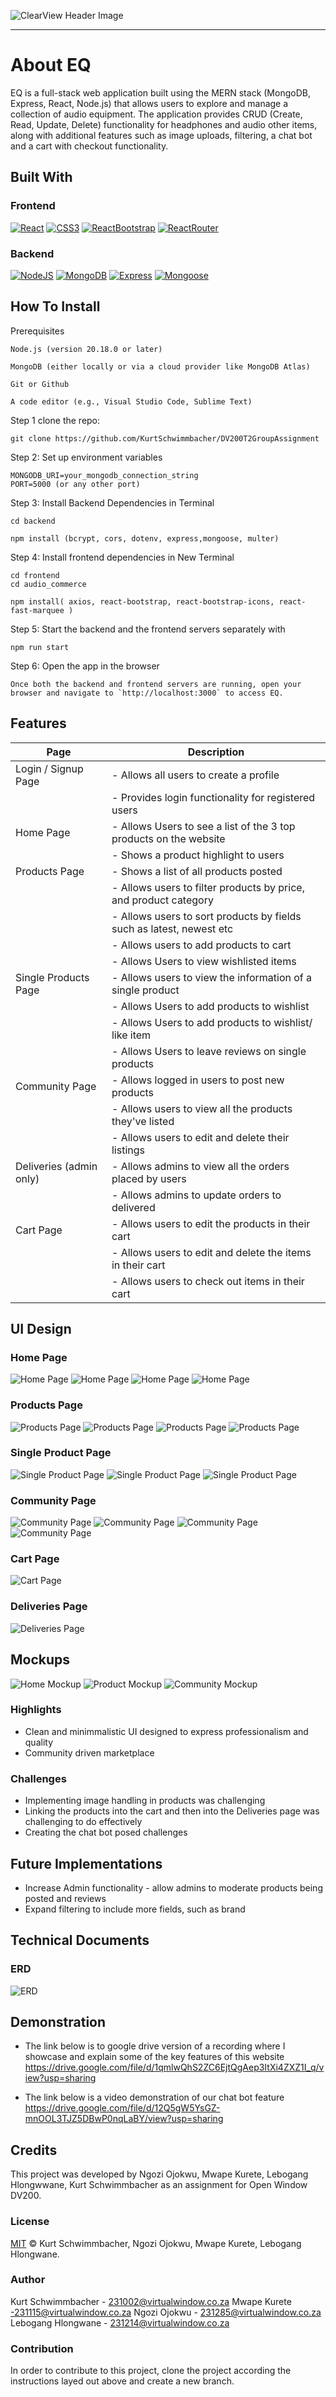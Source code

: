 ![ClearView Header Image](https://github.com/KurtSchwimmbacher/DV200T2GroupAssignment/blob/main/frontend/audio_commerce/src/assets/readme_assets/EQ_Logo.png)

- - - -


# About EQ

EQ is a full-stack web application built using the MERN stack (MongoDB, Express, React, Node.js) that allows users to explore and manage a collection of audio equipment. The application provides CRUD (Create, Read, Update, Delete) functionality for headphones and audio other items, along with additional features such as image uploads, filtering, a chat bot and a cart with checkout functionality.

## Built With
### Frontend
[![React](https://img.shields.io/badge/React-61DAFB?style=for-the-badge&logo=React&logoColor=black)](https://react.dev/)
[![CSS3](https://img.shields.io/badge/CSS3-1572B6?style=for-the-badge&logo=css3&logoColor=white)](https://www.w3.org/Style/CSS/Overview.en.html)
[![ReactBootstrap](https://img.shields.io/badge/ReactBootStrap-41E0FD?style=for-the-badge&logo=reactbootstrap&logoColor=black)](https://react-bootstrap.netlify.app/)
[![ReactRouter](https://img.shields.io/badge/ReactRouter-CA4245?style=for-the-badge&logo=ReactRouter&logoColor=white)](https://reactrouter.com/en/main)
### Backend
[![NodeJS](https://img.shields.io/badge/NodeJS-5FA04E?style=for-the-badge&logo=node.js&logoColor=white)](https://nodejs.org/en)
[![MongoDB](https://img.shields.io/badge/MongoDB-47A248?style=for-the-badge&logo=mongodb&logoColor=white)](https://www.mongodb.com/lp/cloud/atlas/try4-reg?utm_source=google&utm_campaign=search_gs_pl_evergreen_atlas_core_prosp-brand_gic-null_emea-za_ps-all_desktop_eng_lead&utm_term=mongodb&utm_medium=cpc_paid_search&utm_ad=e&utm_ad_campaign_id=12212624560&adgroup=115749711783&cq_cmp=12212624560&gad_source=1&gclid=Cj0KCQjwm5e5BhCWARIsANwm06iaJRATCRDoXA4gID4BnJFgLh2T8-Ema018Hvw6DYFQotXuVd9rm1caAk3sEALw_wcB)
[![Express](https://img.shields.io/badge/Express-010409?style=for-the-badge&logo=express&logoColor=white)](https://expressjs.com/)
[![Mongoose](https://img.shields.io/badge/Mongoose-F04D35?style=for-the-badge&logo=mongoosedotws&logoColor=white)](https://mongoose.ws/)



## How To Install
Prerequisites
```
Node.js (version 20.18.0 or later)
```
```
MongoDB (either locally or via a cloud provider like MongoDB Atlas)
```
```
Git or Github
```
```
A code editor (e.g., Visual Studio Code, Sublime Text)
```
Step 1 clone the repo:
```
git clone https://github.com/KurtSchwimmbacher/DV200T2GroupAssignment
```
Step 2: Set up environment variables
```
MONGODB_URI=your_mongodb_connection_string 
PORT=5000 (or any other port)
```

Step 3: Install Backend Dependencies in Terminal
```
cd backend
```
```
npm install (bcrypt, cors, dotenv, express,mongoose, multer)
```
Step 4: Install frontend dependencies in New Terminal
```
cd frontend
cd audio_commerce
```
```
npm install( axios, react-bootstrap, react-bootstrap-icons, react-fast-marquee )
```
Step 5: Start the backend and the frontend servers separately with
```
npm run start
```
Step 6: Open the app in the browser
```
Once both the backend and frontend servers are running, open your browser and navigate to `http://localhost:3000` to access EQ.
```


## Features

| Page                  | Description                                                          |
| --------------------- | --------------------------------------------------------------       |
| Login / Signup Page   | - Allows all users to create a profile                               |
|                       | - Provides login functionality for registered users                  |
| Home Page             | - Allows Users to see a list of the 3 top products on the website    |
|                       | - Shows a product highlight to users                                 |
| Products Page         | - Shows a list of all products posted                                |
|                       | - Allows users to filter products by price, and product category     |
|                       | - Allows users to sort products by fields such as latest, newest etc |
|                       | - Allows users to add products to cart                               |
|                       | - Allows Users to view wishlisted items                              |
| Single Products Page  | - Allows users to view the information of a single product           |
|                       | - Allows Users to add products to wishlist                           |
|                       | - Allows Users to add products to wishlist/ like item                |
|                       | - Allows Users to leave reviews on single products                   |
| Community Page        | - Allows logged in users to post new products                        |
|                       | - Allows users to view all the products they've listed               |
|                       | - Allows users to edit and delete their listings                     |
|Deliveries (admin only)| - Allows admins to view all the orders placed by users               |
|                       | - Allows admins to update orders to delivered                        |
| Cart Page             | - Allows users to edit the products in their cart                    |
|                       | - Allows users to edit and delete the items in their cart            |
|                       | - Allows users to check out items in their cart                      |


## UI Design
### Home Page
![Home Page](https://github.com/KurtSchwimmbacher/DV200T2GroupAssignment/blob/main/frontend/audio_commerce/src/assets/readme_assets/UI_Designs/UI_Design_Home_1.png)
![Home Page](https://github.com/KurtSchwimmbacher/DV200T2GroupAssignment/blob/main/frontend/audio_commerce/src/assets/readme_assets/UI_Designs/UI_Design_Home_2.png)
![Home Page](https://github.com/KurtSchwimmbacher/DV200T2GroupAssignment/blob/main/frontend/audio_commerce/src/assets/readme_assets/UI_Designs/UI_Design_Home_3.png)
![Home Page](https://github.com/KurtSchwimmbacher/DV200T2GroupAssignment/blob/main/frontend/audio_commerce/src/assets/readme_assets/UI_Designs/UI_Design_Home_4.png)

### Products Page
![Products Page](https://github.com/KurtSchwimmbacher/DV200T2GroupAssignment/blob/main/frontend/audio_commerce/src/assets/readme_assets/UI_Designs/UI_Design_Products_1.png)
![Products Page](https://github.com/KurtSchwimmbacher/DV200T2GroupAssignment/blob/main/frontend/audio_commerce/src/assets/readme_assets/UI_Designs/UI_Design_Products_2.png)
![Products Page](https://github.com/KurtSchwimmbacher/DV200T2GroupAssignment/blob/main/frontend/audio_commerce/src/assets/readme_assets/UI_Designs/UI_Design_Products_3.png)
![Products Page](https://github.com/KurtSchwimmbacher/DV200T2GroupAssignment/blob/main/frontend/audio_commerce/src/assets/readme_assets/UI_Designs/UI_Design_Products_4_Wishlist.png)

### Single Product Page
![Single Product Page](https://github.com/KurtSchwimmbacher/DV200T2GroupAssignment/blob/main/frontend/audio_commerce/src/assets/readme_assets/UI_Designs/UI_Design_SingleProduct_1.png)
![Single Product Page](https://github.com/KurtSchwimmbacher/DV200T2GroupAssignment/blob/main/frontend/audio_commerce/src/assets/readme_assets/UI_Designs/UI_Design_SingleProduct_2.png)
![Single Product Page](https://github.com/KurtSchwimmbacher/DV200T2GroupAssignment/blob/main/frontend/audio_commerce/src/assets/readme_assets/UI_Designs/UI_Design_SingleProduct_3.png)

### Community Page
![Community Page](https://github.com/KurtSchwimmbacher/DV200T2GroupAssignment/blob/main/frontend/audio_commerce/src/assets/readme_assets/UI_Designs/UI_Design_Community_1.png)
![Community Page](https://github.com/KurtSchwimmbacher/DV200T2GroupAssignment/blob/main/frontend/audio_commerce/src/assets/readme_assets/UI_Designs/UI_Design_Community_2.png)
![Community Page](https://github.com/KurtSchwimmbacher/DV200T2GroupAssignment/blob/main/frontend/audio_commerce/src/assets/readme_assets/UI_Designs/UI_Design_Community_3.png)
![Community Page](https://github.com/KurtSchwimmbacher/DV200T2GroupAssignment/blob/main/frontend/audio_commerce/src/assets/readme_assets/UI_Designs/UI_Design_Community_4_Modal.png)

### Cart Page
![Cart Page](https://github.com/KurtSchwimmbacher/DV200T2GroupAssignment/blob/main/frontend/audio_commerce/src/assets/readme_assets/UI_Designs/UI_Design_Cart_1.png)

### Deliveries Page
![Deliveries Page](https://github.com/KurtSchwimmbacher/DV200T2GroupAssignment/blob/main/frontend/audio_commerce/src/assets/readme_assets/UI_Designs/UI_Design_Deliveries_1.png)

## Mockups
![Home Mockup](https://github.com/KurtSchwimmbacher/DV200T2GroupAssignment/blob/main/frontend/audio_commerce/src/assets/readme_assets/Mockups/Mockup_Home.png)
![Product Mockup](https://github.com/KurtSchwimmbacher/DV200T2GroupAssignment/blob/main/frontend/audio_commerce/src/assets/readme_assets/Mockups/Mockup_Products.png)
![Community Mockup](https://github.com/KurtSchwimmbacher/DV200T2GroupAssignment/blob/main/frontend/audio_commerce/src/assets/readme_assets/Mockups/Mockup_Community.png)

### Highlights
* Clean and minimmalistic UI designed to express professionalism and quality
* Community driven marketplace


### Challenges
* Implementing image handling in products was challenging
* Linking the products into the cart and then into the Deliveries page was challenging to do effectively
* Creating the chat bot posed challenges

## Future Implementations
* Increase Admin functionality - allow admins to moderate products being posted and reviews
* Expand filtering to include more fields, such as brand 

## Technical Documents
### ERD
![ERD](https://github.com/KurtSchwimmbacher/DV200T2GroupAssignment/blob/main/frontend/audio_commerce/src/assets/readme_assets/ERD.png)



## Demonstration
- The link below is to google drive version of a recording where I showcase and explain some of the key features of this website
https://drive.google.com/file/d/1qmlwQhS2ZC6EjtQgAep3ItXi4ZXZ1I_q/view?usp=sharing

- The link below is a video demonstration of our chat bot feature
https://drive.google.com/file/d/12Q5gW5YsGZ-mnOOL3TJZ5DBwP0nqLaBY/view?usp=sharing 


## Credits

This project was developed by Ngozi Ojokwu, Mwape Kurete, Lebogang Hlongwwane, Kurt Schwimmbacher as an assignment for Open Window DV200.

### License
[MIT](LICENSE) © Kurt Schwimmbacher, Ngozi Ojokwu, Mwape Kurete, Lebogang Hlongwane.

### Author
Kurt Schwimmbacher - 231002@virtualwindow.co.za
Mwape Kurete -231115@virtualwindow.co.za
Ngozi Ojokwu - 231285@virtualwindow.co.za
Lebogang Hlongwane - 231214@virtualwindow.co.za

### Contribution
In order to contribute to this project, clone the project according the instructions layed out above and create a new branch.
